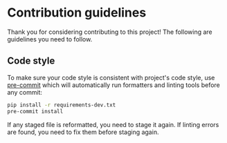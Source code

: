 # Contribution guidelines
Thank you for considering contributing to this project! The following are guidelines you need to follow.

## Code style
To make sure your code style is consistent with project's code style, use [pre-commit](https://pre-commit.com/) which will automatically run formatters and linting tools before any commit:
```bash
pip install -r requirements-dev.txt
pre-commit install
```
If any staged file is reformatted, you need to stage it again. If linting errors are found, you need to fix them before staging again.
